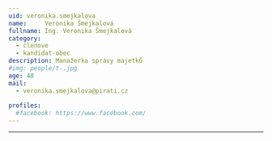 ```yaml
---
uid: veronika.smejkalova
name:     Veronika Šmejkalová
fullname: Ing. Veronika Šmejkalová
category:
  - clenove
  - kandidat-obec
description: Manažerka správy majetků
#img: people/t-.jpg
age: 48
mail:
  - veronika.smejkalova@pirati.cz
 
profiles:
  #facebook: https://www.facebook.com/
---
```


---